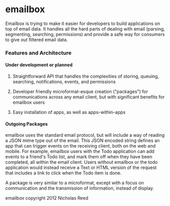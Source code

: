 # emailbox  

Emailbox is trying to make it easier for developers to build applications on top of email data. It handles all the hard parts of dealing with email (parsing, segmenting, searching, permissions) and provide a safe way for consumers to give out filtered email data. 


### Features and Architecture  

#### Under development or planned

1. Straightforward API that handles the complexities of storing, queuing, searching, notifications, events, and permissions 

1. Developer friendly microformat-esque creation ("packages") for communications across any email client, but with significant benefits for emailbox users 

1. Easy installation of apps, as well as apps-within-apps

#### Outgoing Packages

emailbox uses the standard email protocol, but will include a way of reading a JSON mime type out of the email. This JSON encoded string defines an app that can trigger events on the receiving client, both on the web and mobile. For example, emailbox users with the Todo application can add events to a friend's Todo list, and mark them off when they have been completed, all within the email client. Users without emailbox or the todo application would instead receive a Text or HTML version of the request that includes a link to click when the Todo item is done.

A package is very similar to a microformat, except with a focus on communication and the transmission of information, instead of display.


emailbox copyright 2012 Nicholas Reed
